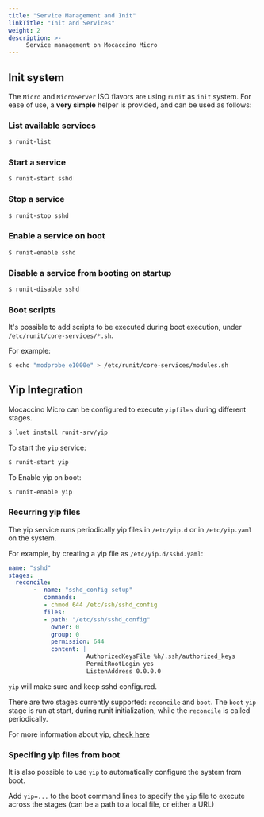```yaml
---
title: "Service Management and Init"
linkTitle: "Init and Services"
weight: 2
description: >-
     Service management on Mocaccino Micro
---
```



## Init system

The `Micro` and `MicroServer` ISO flavors are using `runit` as `init` system. For ease of use, a __very simple__ helper is provided, and can be used as follows:

### List available services

```bash
$ runit-list
```

### Start a service

```bash
$ runit-start sshd
```

### Stop a service

```bash
$ runit-stop sshd
```

### Enable a service on boot

```bash
$ runit-enable sshd
```

### Disable a service from booting on startup

```bash
$ runit-disable sshd
```

### Boot scripts

It's possible to add scripts to be executed during boot execution, under `/etc/runit/core-services/*.sh`.

For example:

```bash
$ echo "modprobe e1000e" > /etc/runit/core-services/modules.sh
```

## Yip Integration

Mocaccino Micro can be configured to execute `yipfiles` during different stages. 

```bash
$ luet install runit-srv/yip
```

To start the `yip` service:

```bash
$ runit-start yip
```

To Enable yip on boot:
```bash
$ runit-enable yip
```

### Recurring yip files

The yip service runs periodically yip files in `/etc/yip.d` or in `/etc/yip.yaml` on the system. 

For example, by creating a yip file as `/etc/yip.d/sshd.yaml`:

```yaml
name: "sshd"
stages:
  reconcile:
       -  name: "sshd_config setup"
          commands: 
          - chmod 644 /etc/ssh/sshd_config
          files:
          - path: "/etc/ssh/sshd_config"
            owner: 0
            group: 0
            permission: 644
            content: |
                      AuthorizedKeysFile %h/.ssh/authorized_keys
                      PermitRootLogin yes
                      ListenAddress 0.0.0.0
```

`yip` will make sure and keep sshd configured.


There are two stages currently supported: `reconcile` and `boot`. The `boot` `yip` stage is run at start, during runit initialization, while the `reconcile` is called periodically.

For more information about yip, [check here](https://github.com/mudler/yip)

### Specifing yip files from boot

It is also possible to use `yip` to automatically configure the system from boot.

Add `yip=...` to the boot command lines to specify the `yip` file to execute across the stages (can be a path to a local file, or either a URL)

